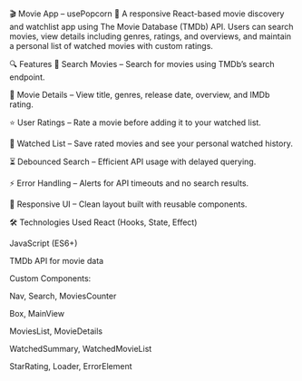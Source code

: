 🎬 Movie App – usePopcorn 🍿
A responsive React-based movie discovery and watchlist app using The Movie Database (TMDb) API. Users can search movies, view details including genres, ratings, and overviews, and maintain a personal list of watched movies with custom ratings.

🔍 Features
🔎 Search Movies – Search for movies using TMDb’s search endpoint.

🎥 Movie Details – View title, genres, release date, overview, and IMDb rating.

⭐ User Ratings – Rate a movie before adding it to your watched list.

📝 Watched List – Save rated movies and see your personal watched history.

⏳ Debounced Search – Efficient API usage with delayed querying.

⚡ Error Handling – Alerts for API timeouts and no search results.

📱 Responsive UI – Clean layout built with reusable components.

🛠️ Technologies Used
React (Hooks, State, Effect)

JavaScript (ES6+)

TMDb API for movie data

Custom Components:

Nav, Search, MoviesCounter

Box, MainView

MoviesList, MovieDetails

WatchedSummary, WatchedMovieList

StarRating, Loader, ErrorElement
